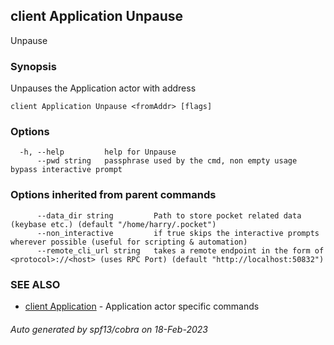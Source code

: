 ## client Application Unpause

Unpause <fromAddr>

### Synopsis

Unpauses the Application actor with address <fromAddr>

```
client Application Unpause <fromAddr> [flags]
```

### Options

```
  -h, --help         help for Unpause
      --pwd string   passphrase used by the cmd, non empty usage bypass interactive prompt
```

### Options inherited from parent commands

```
      --data_dir string         Path to store pocket related data (keybase etc.) (default "/home/harry/.pocket")
      --non_interactive         if true skips the interactive prompts wherever possible (useful for scripting & automation)
      --remote_cli_url string   takes a remote endpoint in the form of <protocol>://<host> (uses RPC Port) (default "http://localhost:50832")
```

### SEE ALSO

* [client Application](client_Application.md)	 - Application actor specific commands

###### Auto generated by spf13/cobra on 18-Feb-2023

